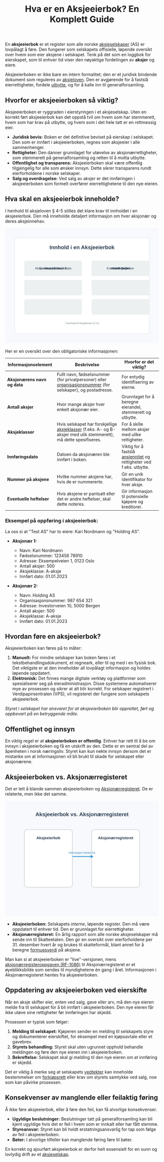﻿---
title: "Hva er en Aksjeeierbok? En Komplett Guide"
seoTitle: "Hva er en Aksjeeierbok? En Komplett Guide"
description: 'En **aksjeeierbok** er et register som alle norske [aksjeselskaper](/blogs/regnskap/hva-er-et-aksjeselskap "Hva er et aksjeselskap?") (AS) er lovpålagt å før...'
---

En **aksjeeierbok** er et register som alle norske [aksjeselskaper](/blogs/regnskap/hva-er-et-aksjeselskap "Hva er et aksjeselskap?") (AS) er lovpålagt å føre. Den fungerer som selskapets offisielle, løpende oversikt over hvem som eier aksjene i selskapet. Tenk på det som en loggbok for eierskapet, som til enhver tid viser den nøyaktige fordelingen av **aksjer** og eiere.

Aksjeeierboken er ikke bare en intern formalitet; den er et juridisk bindende dokument som reguleres av [aksjeloven](/blogs/regnskap/hva-er-aksjeloven "Hva er aksjeloven?"). Den er avgjørende for å fastslå eierrettigheter, fordele [utbytte](/blogs/regnskap/maskimalt-utbytte "Hva er maksimalt utbytte?"), og for å kalle inn til generalforsamling.

## Hvorfor er aksjeeierboken så viktig?

Aksjeeierboken er ryggraden i eierstyringen i et aksjeselskap. Uten en korrekt ført aksjeeierbok kan det oppstå tvil om hvem som har stemmerett, hvem som har krav på utbytte, og hvem som i det hele tatt er en rettmessig eier.

*   **Juridisk bevis:** Boken er det definitive beviset på eierskap i selskapet. Den som er innført i aksjeeierboken, regnes som aksjeeier i alle sammenhenger.
*   **Rettigheter:** Den danner grunnlaget for utøvelse av aksjonærrettigheter, som stemmerett på generalforsamling og retten til å motta utbytte.
*   **Offentlighet og transparens:** Aksjeeierboken skal være offentlig tilgjengelig for alle som ønsker innsyn. Dette sikrer transparens rundt eierforholdene i norske selskaper.
*   **Salg og overdragelse:** Ved salg av aksjer er det innføringen i aksjeeierboken som formelt overfører eierrettighetene til den nye eieren.

## Hva skal en aksjeeierbok inneholde?

I henhold til aksjeloven § 4-5 stilles det klare krav til innholdet i en aksjeeierbok. Den må inneholde detaljert informasjon om hver aksjonær og deres aksjeinnehav.

![En illustrasjon av en aksjeeierbok](aksjeeierbok-innhold.svg)

Her er en oversikt over den obligatoriske informasjonen:

| Informasjonselement          | Beskrivelse                                                                                                                                 | Hvorfor er det viktig?                                                                                             |
| ---------------------------- | ------------------------------------------------------------------------------------------------------------------------------------------- | ------------------------------------------------------------------------------------------------------------------ |
| **Aksjonærens navn og data** | Fullt navn, fødselsnummer (for privatpersoner) eller [organisasjonsnummer](/blogs/regnskap/hva-er-organisasjonsnummer "Hva er et organisasjonsnummer?") (for selskaper), og postadresse. | For entydig identifisering av eierne.                                                                              |
| **Antall aksjer**            | Hvor mange aksjer hver enkelt aksjonær eier.                                                                                                | Grunnlaget for å beregne eierandel, stemmerett og utbytte.                                                           |
| **Aksjeklasser**             | Hvis selskapet har forskjellige [aksjeklasser](/blogs/regnskap/hva-er-aksjeklasser "Hva er aksjeklasser?") (f.eks. A- og B-aksjer med ulik stemmerett), må dette spesifiseres. | For å skille mellom aksjer med ulike rettigheter.                                                                  |
| **Innføringsdato**           | Datoen da aksjonæren ble innført i boken.                                                                                                   | Viktig for å fastslå [ansiennitet](/blogs/regnskap/ansiennitet "Ansiennitet - Komplett Guide til Ansiennitet i Norsk Regnskap og Arbeidsrett") og rettigheter ved f.eks. utbytte.                                                  |
| **Nummer på aksjene**        | Hvilke nummer aksjene har, hvis de er nummererte.                                                                                           | Gir en unik identifikator for hver aksje.                                                                          |
| **Eventuelle heftelser**     | Hvis aksjene er pantsatt eller det er andre heftelser, skal dette noteres.                                                                  | Gir informasjon til potensielle kjøpere og kreditorer.                                                             |

### Eksempel på oppføring i aksjeeierbok:

La oss si at "Test AS" har to eiere: Kari Nordmann og "Holding AS".

*   **Aksjonær 1:**
    *   Navn: Kari Nordmann
    *   Fødselsnummer: 123456 78910
    *   Adresse: Eksempelveien 1, 0123 Oslo
    *   Antall aksjer: 500
    *   Aksjeklasse: A-aksje
    *   Innført dato: 01.01.2023

*   **Aksjonær 2:**
    *   Navn: Holding AS
    *   Organisasjonsnummer: 987 654 321
    *   Adresse: Investorveien 10, 5000 Bergen
    *   Antall aksjer: 500
    *   Aksjeklasse: A-aksje
    *   Innført dato: 01.01.2023

## Hvordan føre en aksjeeierbok?

Aksjeeierboken kan føres på to måter:

1.  **Manuelt:** For mindre selskaper kan boken føres i et tekstbehandlingsdokument, et regneark, eller til og med i en fysisk bok. Det viktigste er at den inneholder all lovpålagt informasjon og holdes løpende oppdatert.
2.  **Elektronisk:** Det finnes mange digitale verktøy og plattformer som spesialiserer seg på eieradministrasjon. Disse systemene automatiserer mye av prosessen og sikrer at alt blir korrekt. For selskaper registrert i Verdipapirsentralen (VPS), vil registeret der fungere som selskapets aksjeeierbok.

*Styret i selskapet har ansvaret for at aksjeeierboken blir opprettet, ført og oppbevart på en betryggende måte.*

## Offentlighet og innsyn

En viktig regel er at **aksjeeierboken er offentlig**. Enhver har rett til å be om innsyn i aksjeeierboken og få en utskrift av den. Dette er en sentral del av åpenheten i norsk næringsliv. Styret kan kun nekte innsyn dersom det er mistanke om at informasjonen vil bli brukt til skade for selskapet eller aksjonærene.

## Aksjeeierboken vs. Aksjonærregisteret

Det er lett å blande sammen aksjeeierboken og [Aksjonærregisteret](/blogs/regnskap/hva-er-aksjonaerregisteret "Hva er Aksjonærregisteret?"). De er relaterte, men ikke det samme.

![En illustrasjon som viser forskjellen mellom aksjeeierbok og aksjonærregisteret](aksjeeierbok-vs-aksjonaerregisteret.svg)

*   **Aksjeeierboken:** Selskapets *interne*, løpende register. Den må være oppdatert til enhver tid. Den er grunnlaget for eierrettigheter.
*   **Aksjonærregisteret:** En årlig rapport som alle norske aksjeselskaper må sende inn til Skatteetaten. Den gir en oversikt over eierforholdene per 31. desember hvert år og brukes til skatteformål, blant annet for å beregne [formuesverdi](/blogs/regnskap/hva-er-formuesverdi "Hva er formuesverdi?") på aksjene.

Man kan si at aksjeeierboken er "live"-versjonen, mens [aksjonærregisteroppgaven (RF-1086)](/blogs/regnskap/aksjonaerregisteroppgave "Hva er Aksjonærregisteroppgave? Komplett Guide til Årlig Rapportering") til Aksjonærregisteret er et øyeblikksbilde som sendes til myndighetene én gang i året. Informasjonen i Aksjonærregisteret hentes fra aksjeeierboken.

## Oppdatering av aksjeeierboken ved eierskifte

Når en aksje skifter eier, enten ved salg, gave eller arv, må den nye eieren melde fra til selskapet for å bli innført i aksjeeierboken. Den nye eieren får ikke utøve sine rettigheter før innføringen har skjedd.

Prosessen er typisk som følger:

1.  **Melding til selskapet:** Kjøperen sender en melding til selskapets styre og dokumenterer eierskiftet, for eksempel med en kjøpsavtale eller et gavebrev.
2.  **Styrets behandling:** Styret skal uten ugrunnet opphold behandle meldingen og føre den nye eieren inn i aksjeeierboken.
3.  **Bekreftelse:** Selskapet skal gi melding til den nye eieren om at innføring er skjedd.

Det er viktig å merke seg at selskapets [vedtekter](/blogs/regnskap/hva-er-vedtekter-for-aksjeselskap "Hva er vedtekter for aksjeselskap?") kan inneholde bestemmelser om [forkjøpsrett](/blogs/regnskap/forkjopsrett "Hva er en Forkjøpsrett? Retten til å kjøpe aksjer før eksterne") eller krav om styrets samtykke ved salg, noe som kan påvirke prosessen.

## Konsekvenser av manglende eller feilaktig føring

Å ikke føre aksjeeierbok, eller å føre den feil, kan få alvorlige konsekvenser.

*   **Ugyldige beslutninger:** Beslutninger tatt på generalforsamling kan bli kjent ugyldige hvis det er feil i hvem som er innkalt eller har fått stemme.
*   **Styreansvar:** Styret kan bli holdt erstatningsansvarlig for tap som følge av feil i aksjeeierboken.
*   **Bøter:** I alvorlige tilfeller kan manglende føring føre til bøter.

En korrekt og ajourført aksjeeierbok er derfor helt essensielt for en sunn og lovlydig drift av et [aksjeselskap](/blogs/regnskap/hva-er-et-aksjeselskap "Hva er et aksjeselskap?").










